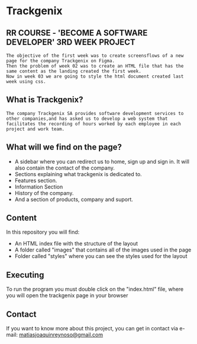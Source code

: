 # Trackgenix
## RR COURSE - 'BECOME A SOFTWARE DEVELOPER' 3RD WEEK PROJECT
```
The objective of the first week was to create screensflows of a new page for the company Trackgenix on Figma.
Then the problem of week 02 was to create an HTML file that has the same content as the landing created the first week.
Now in week 03 we are going to style the html document created last week using css.
```
## What is Trackgenix?
```
The company Trackgenix SA provides software development services to other companies,and has asked us to develop a web system that facilitates the recording of hours worked by each employee in each project and work team.
```

## What will we find on the page?
- A sidebar where you can redirect us to home, sign up and sign in. It will also contain the contact of the company.
- Sections explaining what trackgenix is dedicated to.
- Features section.
- Information Section
- History of the company. 
- And a section of products, company and suport.

## Content
In this repository you will find:

- An HTML index file with the structure of the layout
- A folder called "images" that contains all of the images used in the page
- Folder called "styles" where you can see the styles used for the layout

## Executing

To run the program you must double click on the "index.html" file, where you will open the trackgenix page in your browser


## Contact
If you want to know more about this project, you can get in contact via e-mail: matiasjoaquinreynoso@gmail.com
